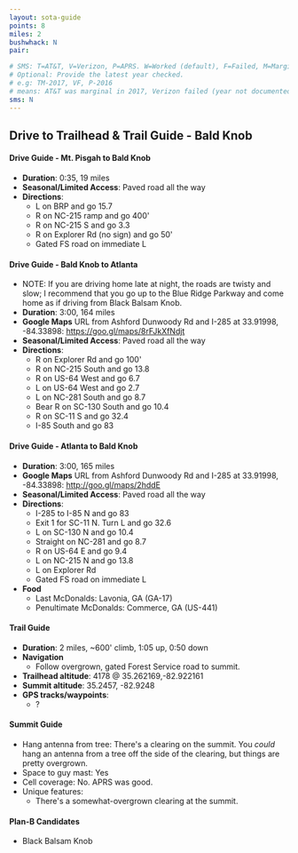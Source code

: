```yaml
---
layout: sota-guide
points: 8
miles: 2
bushwhack: N
pair: 

# SMS: T=AT&T, V=Verizon, P=APRS. W=Worked (default), F=Failed, M=Marginal (some failed).
# Optional: Provide the latest year checked.
# e.g: TM-2017, VF, P-2016
# means: AT&T was marginal in 2017, Verizon failed (year not documented), APRS worked in 2016.
sms: N
---
```

Drive to Trailhead & Trail Guide - Bald Knob
--------------------------------------------------------
#### Drive Guide - Mt. Pisgah to Bald Knob

* **Duration**: 0:35, 19 miles
* **Seasonal/Limited Access**: Paved road all the way
* **Directions**:
    * L on BRP and go 15.7
    * R on NC-215 ramp and go 400'
    * R on NC-215 S and go 3.3
    * R on Explorer Rd (no sign) and go 50'
    * Gated FS road on immediate L

#### Drive Guide - Bald Knob to Atlanta

* NOTE: If you are driving home late at night, the roads are twisty and slow; I recommend that you go up to the Blue Ridge Parkway and come home as if driving from Black Balsam Knob.
* **Duration**: 3:00, 164 miles
* **Google Maps** URL from Ashford Dunwoody Rd and I-285 at 33.91998, -84.33898: https://goo.gl/maps/8rFJkXfNdjt
* **Seasonal/Limited Access**: Paved road all the way
* **Directions**:
    * R on Explorer Rd and go 100'
    * R on NC-215 South and go 13.8
    * R on US-64 West and go 6.7
    * L on US-64 West and go 2.7
    * L on NC-281 South and go 8.7
    * Bear R on SC-130 South and go 10.4
    * R on SC-11 S and go 32.4
    * I-85 South and go 83

#### Drive Guide - Atlanta to Bald Knob

* **Duration**: 3:00, 165 miles
* **Google Maps** URL from Ashford Dunwoody Rd and I-285 at 33.91998, -84.33898: http://goo.gl/maps/2hddE
* **Seasonal/Limited Access**: Paved road all the way
* **Directions**:
    * I-285 to I-85 N and go 83
    * Exit 1 for SC-11 N. Turn L and go 32.6
    * L on SC-130 N and go 10.4
    * Straight on NC-281 and go 8.7
    * R on US-64 E and go 9.4
    * L on NC-215 N and go 13.8
    * L on Explorer Rd 
    * Gated FS road on immediate L
* **Food**
    * Last McDonalds: Lavonia, GA (GA-17)
    * Penultimate McDonalds: Commerce, GA (US-441)

#### Trail Guide

* **Duration**: 2 miles, ~600' climb, 1:05 up, 0:50 down
* **Navigation**
    * Follow overgrown, gated Forest Service road to summit.
* **Trailhead altitude**: 4178 @ 35.262169,-82.922161
* **Summit altitude**: 35.2457, -82.9248
* **GPS tracks/waypoints**:
    * ?

#### Summit Guide

* Hang antenna from tree: There's a clearing on the summit.  You *could* hang an antenna from a tree off the side of the clearing, but things are pretty overgrown.
* Space to guy mast: Yes
* Cell coverage: No.  APRS was good.
* Unique features:
    * There's a somewhat-overgrown clearing at the summit.

#### Plan-B Candidates

* Black Balsam Knob
